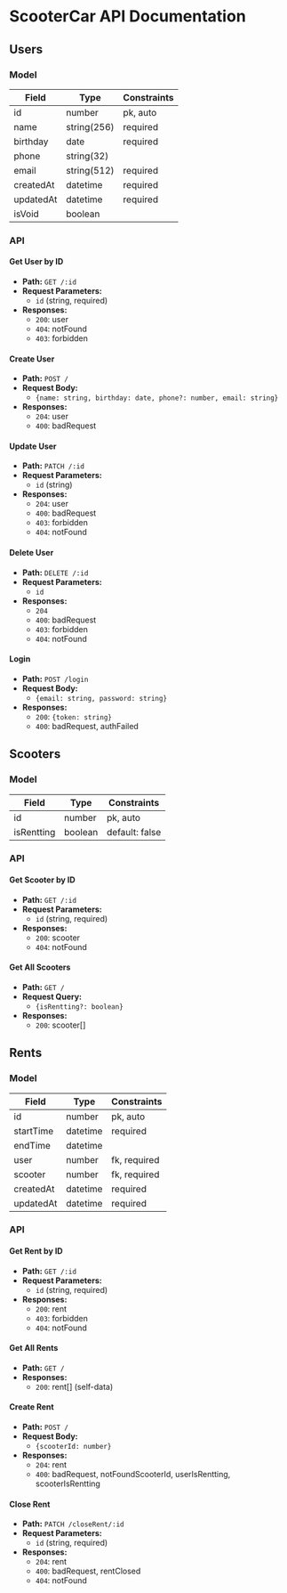 # ScooterCar API Documentation

## Users

### Model

| Field      | Type     | Constraints          |
|------------|----------|----------------------|
| id         | number   | pk, auto             |
| name       | string(256)   | required        |
| birthday   | date     | required             |
| phone      | string(32)   |                    |
| email      | string(512)   | required        |
| createdAt  | datetime | required             |
| updatedAt  | datetime | required             |
| isVoid     | boolean  |                      |

### API

#### Get User by ID
- **Path:** `GET /:id`
- **Request Parameters:**
  - `id` (string, required)
- **Responses:**
  - `200`: user
  - `404`: notFound
  - `403`: forbidden

#### Create User
- **Path:** `POST /`
- **Request Body:**
  - `{name: string, birthday: date, phone?: number, email: string}`
- **Responses:**
  - `204`: user
  - `400`: badRequest

#### Update User
- **Path:** `PATCH /:id`
- **Request Parameters:**
  - `id` (string)
- **Responses:**
  - `204`: user
  - `400`: badRequest
  - `403`: forbidden
  - `404`: notFound

#### Delete User
- **Path:** `DELETE /:id`
- **Request Parameters:**
  - `id`
- **Responses:**
  - `204`
  - `400`: badRequest
  - `403`: forbidden
  - `404`: notFound

#### Login
- **Path:** `POST /login`
- **Request Body:**
  - `{email: string, password: string}`
- **Responses:**
  - `200`: `{token: string}`
  - `400`: badRequest, authFailed

## Scooters

### Model

| Field      | Type     | Constraints          |
|------------|----------|----------------------|
| id         | number   | pk, auto             |
| isRentting | boolean  | default: false       |

### API

#### Get Scooter by ID
- **Path:** `GET /:id`
- **Request Parameters:**
  - `id` (string, required)
- **Responses:**
  - `200`: scooter
  - `404`: notFound

#### Get All Scooters
- **Path:** `GET /`
- **Request Query:**
  - `{isRentting?: boolean}`
- **Responses:**
  - `200`: scooter[]

## Rents

### Model

| Field      | Type     | Constraints          |
|------------|----------|----------------------|
| id         | number   | pk, auto             |
| startTime  | datetime | required             |
| endTime    | datetime |                      |
| user       | number   | fk, required         |
| scooter    | number   | fk, required         |
| createdAt  | datetime | required             |
| updatedAt  | datetime | required             |

### API

#### Get Rent by ID
- **Path:** `GET /:id`
- **Request Parameters:**
  - `id` (string, required)
- **Responses:**
  - `200`: rent
  - `403`: forbidden
  - `404`: notFound

#### Get All Rents
- **Path:** `GET /`
- **Responses:**
  - `200`: rent[] (self-data)

#### Create Rent
- **Path:** `POST /`
- **Request Body:**
  - `{scooterId: number}`
- **Responses:**
  - `204`: rent
  - `400`: badRequest, notFoundScooterId, userIsRentting, scooterIsRentting

#### Close Rent
- **Path:** `PATCH /closeRent/:id`
- **Request Parameters:**
  - `id` (string, required)
- **Responses:**
  - `204`: rent
  - `400`: badRequest, rentClosed
  - `404`: notFound